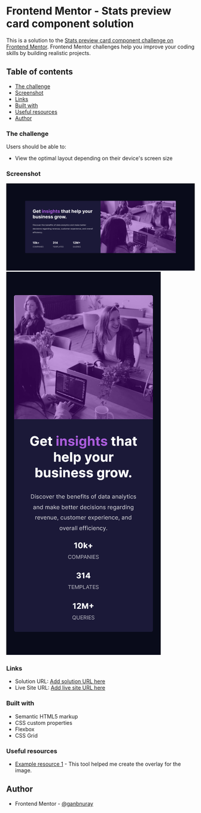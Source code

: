 # Frontend Mentor - Stats preview card component solution

This is a solution to the [Stats preview card component challenge on Frontend Mentor](https://www.frontendmentor.io/challenges/stats-preview-card-component-8JqbgoU62). Frontend Mentor challenges help you improve your coding skills by building realistic projects. 

## Table of contents

- [The challenge](#the-challenge)
- [Screenshot](#screenshot)
- [Links](#links)
- [Built with](#built-with)
- [Useful resources](#useful-resources)
- [Author](#author)

### The challenge

Users should be able to:

- View the optimal layout depending on their device's screen size

### Screenshot

![](./screenshot-desktop.png)
![](./screenshot-mobile.png)

### Links

- Solution URL: [Add solution URL here](https://your-solution-url.com)
- Live Site URL: [Add live site URL here](https://your-live-site-url.com)

### Built with

- Semantic HTML5 markup
- CSS custom properties
- Flexbox
- CSS Grid

### Useful resources

- [Example resource 1](https://www.rapidtables.com/convert/color/hsl-to-rgb.html) - This tool helped me create the overlay for the image.

## Author

- Frontend Mentor - [@ganbnuray](https://www.frontendmentor.io/profile/ganbnuray)
